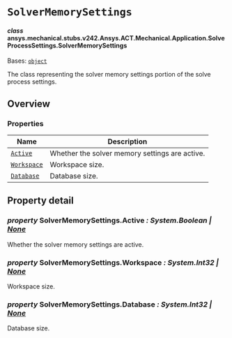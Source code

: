 # `SolverMemorySettings`



#### *class* ansys.mechanical.stubs.v242.Ansys.ACT.Mechanical.Application.SolveProcessSettings.SolverMemorySettings

Bases: [`object`](https://docs.python.org/3/library/functions.html#object)

The class representing the solver memory settings portion of the solve process settings.

<!-- !! processed by numpydoc !! -->

<a id="overview"></a>

## Overview

### Properties

| Name | Description |
|------------------------------------------------|--------------------------------------------------|
| [`Active`](#SolverMemorySettings.Active)       | Whether the solver memory settings are active.   |
| [`Workspace`](#SolverMemorySettings.Workspace) | Workspace size.                                  |
| [`Database`](#SolverMemorySettings.Database)   | Database size.                                   |

<a id="property-detail"></a>

## Property detail

<a id="SolverMemorySettings.Active"></a>

### *property* SolverMemorySettings.Active *: System.Boolean | [None](https://docs.python.org/3/library/constants.html#None)*

Whether the solver memory settings are active.

<!-- !! processed by numpydoc !! -->

<a id="SolverMemorySettings.Workspace"></a>

### *property* SolverMemorySettings.Workspace *: System.Int32 | [None](https://docs.python.org/3/library/constants.html#None)*

Workspace size.

<!-- !! processed by numpydoc !! -->

<a id="SolverMemorySettings.Database"></a>

### *property* SolverMemorySettings.Database *: System.Int32 | [None](https://docs.python.org/3/library/constants.html#None)*

Database size.

<!-- !! processed by numpydoc !! -->

